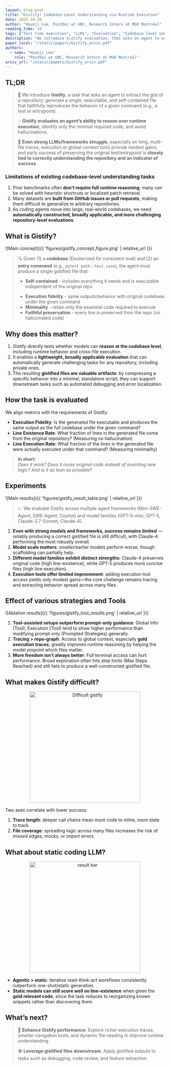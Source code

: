 ```yaml
---
layout: blog-post
title: "Gistify! Codebase-Level Understanding via Runtime Execution"
date: 2025-10-28
author: "Hyunji Lee, PostDoc at UNC, Research Intern at MSR Montréal"
reading_time: 10
tags: ["Test time execution", "LLMs", "Evaluation", "Codebase level understanding"]
description: "We introduce Gistify evaluation, that asks an agent to extract the gist of a repository. "
paper_local: "/static/papers/Gistify_arxiv.pdf"
authors:
  - name: "Hyunji Lee"
    role: "PostDoc at UNC, Research Intern at MSR Montréal"
arxiv_url: "/static/papers/Gistify_arxiv.pdf"
---
```


## TL;DR
> 💭 We introduce **Gistify**, a task that asks an agent to extract the gist of a repository: generate a single, executable, and self-contained file that faithfully reproduces the behavior of a given command (e.g., a test or entrypoint).
>
> 💡 **Gistify evaluates an agent’s ability to reason over runtime execution**, identify only the minimal required code, and avoid hallucinations. 
>
> 🤯 **Even strong LLMs/frameworks struggle**, especially on long, multi-file traces; execution or global-context tools provide modest gains, and early success of preserving the original test/entrypoint is **closely tied to correctly understanding the repository and an indicator of success**.

### Limitations of existing codebase-level understanding tasks
1. Prior benchmarks often **don’t require full runtime reasoning**; many can be solved with heuristic shortcuts or localized patch retrieval.
2. Many datasets are **built from GitHub issues or pull requests**, making them difficult to generalize to arbitrary repositories.
3. As coding agents move into large, real-world codebases, we need **automatically constructed, broadly applicable, and more challenging repository-level evaluations**.

## What is Gistify?
![Main concept]({{ 'figures/gistify_concept_figure.png' | relative_url }})

> 🔍 Given (1) a **codebase** (Dockerized for consistent eval) and (2) an **entry command** (e.g., `pytest path::test_case`), the agent must produce a single gistified file that:
>
> * **Self-contained** - includes everything it needs and is executable independent of the original repo
> - **Execution fidelity** - same outputs/behavior with original codebase under the given command
> - **Minimality** - retain only the essential code required to execute
> - **Faithful preservation** - every line is preserved from the repo (no hallucinated code)

## Why does this matter?
1. Gistify directly tests whether models can **reason at the codebase level**, including runtime behavior and cross-file execution.
2. It enables a **lightweight, broadly applicable evaluation** that can automatically generate challenging tasks for any repository, including private ones.
3. The resulting **gistified files are valuable artifacts**: by compressing a specific behavior into a minimal, standalone script, they can support downstream tasks such as automated debugging and error localization.

## How the task is evaluated
We align metrics with the requirements of Gistify:
- **Execution Fidelity**: Is the generated file executable and produces the same output as the full codebase under the given command?
- **Line Existence Rate**: What fraction of lines in the generated file come from the original repository? (Measuring no hallucination)
- **Line Execution Rate**: What fraction of the lines in the generated file were actually executed under that command? (Measuring minimality)

> **In short:**  
> *Does it work?* *Does it reuse original code instead of inventing new logic?* *And is it as lean as possible?* 

## Experiments
![Main results]({{ 'figures/gistify_result_table.png' | relative_url }})

> 📈 We evaluate Gistify across multiple agent frameworks (Mini-SWE-Agent, SWE-Agent, Copilot) and model families (GPT-5-mini, GPT-5, Claude-3.7-Sonnet, Claude-4).

1. **Even with strong models and frameworks, success remains limited** — reliably producing a correct gistified file is still difficult, with Claude-4 performing the most robustly overall.
2. **Model scale matters**: smaller/earlier models perform worse, though scaffolding can partially help.
3. **Different model families exhibit distinct strengths**: Claude-4 preserves original code (high line-existence), while GPT-5 produces more concise files (high line-execution).
4. **Execution tools offer limited improvement**: adding execution tool access yields only modest gains—the core challenge remains tracing and extracting behavior spread across many files.


## Effect of various strategies and Tools
![Ablation results]({{ 'figures/gistify_tool_results.png' | relative_url }})

1. **Tool-assisted setups outperform prompt-only guidance**: Global Info (Tool), Execution (Tool) tend to show higher performance than modifying prompt only (Prompted Strategies) generally.
2. **Tracing > repo-graph**: Access to global context, especially **gold execution traces**, greatly improves runtime reasoning by helping the model pinpoint which files matter.
3. **More freedom isn’t always better**: Full terminal access can hurt performance. Broad exploration often hits step limits (Max Steps Reached) and still fails to produce a well-constructed gistified file.

## What makes Gistify difficult?
<p align="center">
  <img src="{{ 'figures/gistify_difficult.png' | relative_url }}" alt="Difficult gistify" width="350"/>
</p>

Two axes correlate with lower success:
1. **Trace length**: deeper call chains mean more code to inline, more state to track
2. **File coverage**: spreading logic across many files increases the risk of missed edges, mocks, or import errors

## What about static coding LLM?
<p align="center">
  <img src="{{ 'figures/gistify_result_bar.png' | relative_url }}" alt="result bar" width="350"/>
</p>

- **Agentic > static**: iterative read-think-act workflows consistently outperform one-shot/static generation.
- **Static models can still score well on line-existence** when given the **gold relevant code**, since the task reduces to reorganizing known snippets rather than discovering them.

## What’s next?
> 🚀 **Enhance Gistify performance**: Explore richer execution traces, smarter navigation tools, and dynamic file-reading to improve runtime understanding.
>
> 🛠️ **Leverage gistified files downstream**: Apply gistified outputs to tasks such as debugging, code review, and feature extraction.

